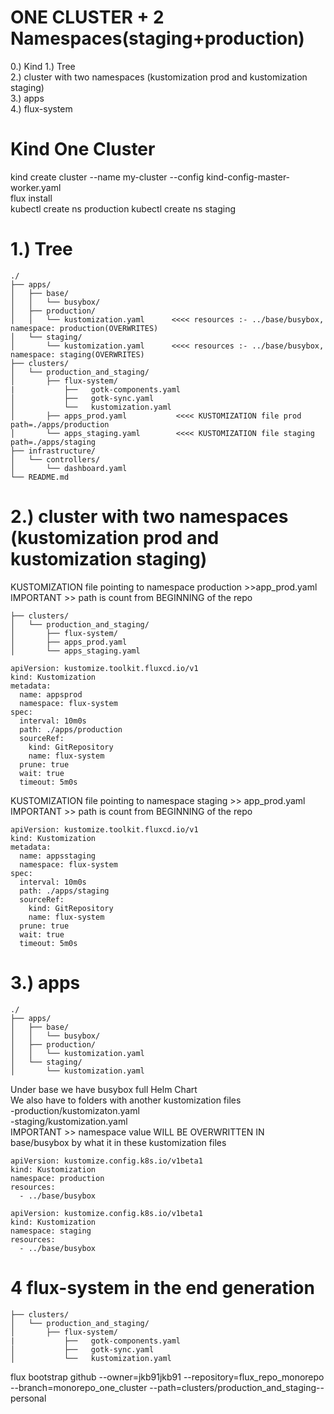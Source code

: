 # ONE CLUSTER + 2 Namespaces(staging+production)

0.) Kind
1.) Tree  
2.) cluster with two namespaces (kustomization prod and kustomization staging)  
3.) apps  
4.) flux-system


# Kind One Cluster
kind create cluster --name my-cluster --config kind-config-master-worker.yaml  
flux install  
kubectl create ns production
kubectl create ns staging  

# 1.) Tree  

```
./
├── apps/
│   ├── base/
│   │   └── busybox/
│   ├── production/
│   │   └── kustomization.yaml      <<<< resources :- ../base/busybox, namespace: production(OVERWRITES)
│   └── staging/
│       └── kustomization.yaml      <<<< resources :- ../base/busybox, namespace: staging(OVERWRITES)
├── clusters/
│   └── production_and_staging/
│       ├── flux-system/
|           ├──   gotk-components.yaml
│           ├──   gotk-sync.yaml
│           └──   kustomization.yaml
│       ├── apps_prod.yaml           <<<< KUSTOMIZATION file prod    path=./apps/production
│       └── apps_staging.yaml        <<<< KUSTOMIZATION file staging path=./apps/staging
├── infrastructure/
│   └── controllers/
│       └── dashboard.yaml
└── README.md
```


# 2.) cluster with two namespaces (kustomization prod and kustomization staging)  
KUSTOMIZATION file pointing to namespace production >>app_prod.yaml  
IMPORTANT >> path is count from BEGINNING of the repo  


```
├── clusters/
│   └── production_and_staging/
│       ├── flux-system/
│       ├── apps_prod.yaml
│       └── apps_staging.yaml
```

```
apiVersion: kustomize.toolkit.fluxcd.io/v1
kind: Kustomization
metadata:
  name: appsprod
  namespace: flux-system
spec:
  interval: 10m0s
  path: ./apps/production
  sourceRef:
    kind: GitRepository
    name: flux-system
  prune: true
  wait: true
  timeout: 5m0s
```

KUSTOMIZATION file pointing to namespace staging >> app_prod.yaml  
IMPORTANT >> path is count from BEGINNING of the repo  
```
apiVersion: kustomize.toolkit.fluxcd.io/v1
kind: Kustomization
metadata:
  name: appsstaging
  namespace: flux-system
spec:
  interval: 10m0s
  path: ./apps/staging
  sourceRef:
    kind: GitRepository
    name: flux-system
  prune: true
  wait: true
  timeout: 5m0s
```


# 3.) apps  

```
./
├── apps/
│   ├── base/
│   │   └── busybox/
│   ├── production/
│   │   └── kustomization.yaml
│   └── staging/
│       └── kustomization.yaml
```
Under base we have busybox full Helm Chart  
We also have to folders with another kustomization files  
-production/kustomizaton.yaml  
-staging/kustomization.yaml  
IMPORTANT >> namespace value WILL BE OVERWRITTEN IN base/busybox by what it in these kustomization files  

```
apiVersion: kustomize.config.k8s.io/v1beta1
kind: Kustomization
namespace: production
resources:
  - ../base/busybox
```

```
apiVersion: kustomize.config.k8s.io/v1beta1
kind: Kustomization
namespace: staging
resources:
  - ../base/busybox
```

# 4 flux-system in the end generation

```
├── clusters/
│   └── production_and_staging/
│       ├── flux-system/
|           ├──   gotk-components.yaml
│           ├──   gotk-sync.yaml
│           └──   kustomization.yaml
```
flux bootstrap github --owner=jkb91jkb91 --repository=flux_repo_monorepo --branch=monorepo_one_cluster --path=clusters/production_and_staging--personal  
